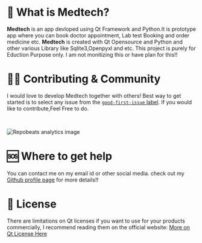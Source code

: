

# 👀 What is Medtech?

**Medtech** is an app devloped using Qt Framework and Python.It is prototype app where you can book doctor appointment, Lab test Booking and order medicine etc. **Medtech** is created with Qt Opensource and Python and other various Library like Sqlite3,Openpyxl and etc. This project is purely for Eduction Purpose only. I am not monitizing this or have plan for this!!





# 🙋‍♀️ Contributing & Community

I would love to develop Medtech together with others! Best way to get started is to select any issue from the [`good-first-issue` label](https://github.com/RD191295/MedTech/labels/good%20first%20issue). If you would like to contribute,Feel Free to do.

<br>

![Repobeats analytics image](https://repobeats.axiom.co/api/embed/ba8a1fcba1586f96b40e8037163fb274380a23da.svg "Repobeats analytics image")

# 🆘 Where to get help

You can contact me on my email id or other social media. check out my [Github profile page]("https://github.com/RD191295") for more details!!

# 📜 License

There are limitations on Qt licenses if you want to use for your products commercially, I recommend reading them on the official website: 
[More on Qt License Here]("https://doc.qt.io/qtforpython/licenses.html")

